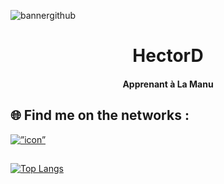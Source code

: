 ![bannergithub](https://user-images.githubusercontent.com/94568519/221982507-fbcde936-47a1-47e2-9c4c-97fc55fcb7be.png)


<h1 align="center">HectorD</h1>
<h4 align="center">Apprenant à La Manu</h4>

## 🌐 Find me on the networks :
<a href=”https://www.linkedin.com/in/hector-deal”><img align=”left” src=”https://raw.githubusercontent.com/HectorDeal/HectorD/master/assets/img/3536505.png” alt=”icon” largeur ="21px"></a>


## 

[![Top Langs](https://github-readme-stats.vercel.app/api/top-langs/?username=yushi1007&layout=compact)](https://github.com/HectorDeal)


